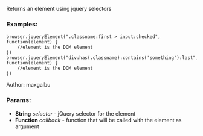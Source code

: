 

<!-- Start coffee/commands/jqueryElement.js -->

Returns an element using jquery selectors
### Examples:

    browser.jqueryElement(".classname:first > input:checked", function(element) {
        //element is the DOM element
    })
    browser.jqueryElement("div:has(.classname):contains('something'):last", function(element) {
        //element is the DOM element
    })

Author: maxgalbu

### Params:

* **String** *selector* - jQuery selector for the element
* **Function** *callback* - function that will be called with the element as argument

<!-- End coffee/commands/jqueryElement.js -->

